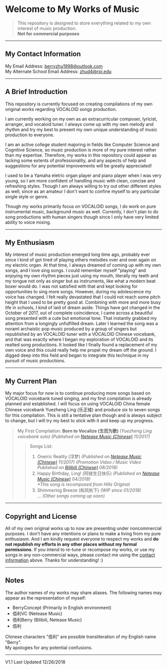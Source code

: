 # Welcome to My Works of Music

> This repository is designed to store everything related to my own interest of music production.<br/>
> **Not for commercial purposes**

---

## My Contact Information

My Email Address: berryzhu1998@outlook.com<br/>
My Alternate School Email Address: zhud4@rpi.edu

---

## A Brief Introduction

This repository is currently focused on creating compilations of my own original works regarding VOCALOID songs production.

I am currently working on my own as an extracurricular composer, lyricist, arranger, and vocaloid tuner. I always come up with my own melody and rhythm and try my best to present my own unique understanding of music production to everyone.

I am an active college student majoring in fields like Computer Science and Cognitive Science, so music production is more of my pure interest rather than my expertise. Therefore, my works in this repository could appear as lacking some extents of professionality, and any aspects of help and suggestions for any potential improvements will be greatly appreciated!

I used to be a Yamaha eletric organ player and piano player when I was very young, so I am more confident of handling music with clean, concise and refreshing styles. Though I am always willing to try out other different styles as well, since as an amateur I don't want to confine myself to any particular single style or genre. 

Though my works primarily focus on VOCALOID songs, I do work on pure instrumental music, background music as well. Currently, I don't plan to do song productions with human singers though since I only have very limited ability to voice mixing. 

---

## My Enthusiasm

My interest of music production emerged long time ago, probably ever since I kind of got tired of playing others melodies over and over again on my electric organ. At that time, I always dreamed of coming up with my own songs, and I love sing songs. I could remember myself "playing" and enjoying my own rhythm pieces just using my mouth, literally my teeth and my tongue not only as singer but as instruments, like what a modern beat boxer would do. I was not satisfied with that and kept looking for opportunities to sing more songs. However, during my adolescence my voice has changed. I felt really devastated that I could not reach some pitch height that I used to be pretty good at. Combining with more and more busy life in schools, I kind of laid of dream aside. Things have got changed in the October of 2017, out of complete coincidence, I came across a beautiful song presented with a cute but emotional tone. That instantly grabbed my attention from a longingly unfulfilled dream. Later I learned the song was a noraml archaistic pop music produced by a group of singers but republished by an VOCALOID tuner with a VOCALOID Chinese voicebank, and that was exactly where I began my exploration of VOCALOID and its realted song productions. It looked like I finally found a replacement of my own voice and this could really help me propel my dream off the ground. I digged deep into this field and began to integrate this technique in my pursuit of music productions.  

---

## My Current Plan

My major focus for now is to continue producing more songs based on VOCALOID voicebank tuned singing, and my first compilation is already planned and established. I will focus on using VOCALOID China female Chinese voicebank Yuezheng Ling (乐正绫) and produce six to seven songs for this compilation. This is still a tentative plan though and is always subject to change, but I will try my best to stick with it and keep up my progress.

> My First Compilation: **Born to Vocalize (生而为歌)** *(Yuezheng Ling voicebank solo) (Published on [Netease Music (Chinese)](https://music.163.com/#/album?id=36716617) 11/2017)*
>> Songs List:<br/>
>> 1. Oneiric Reality (浮梦) *(Published on [Netease Music (Chinese)](https://music.163.com/#/song?id=517218614) 11/2017) (Promotion Video / Music Video Published on [Bilibili (Chinese)](https://www.bilibili.com/video/av29492490/) 08/2018)*<br/>
>> 2. Happy Birthday, Ling! (阿绫生日快乐) *(Published on [Netease Music (Chinese)](https://music.163.com/#/song?id=552176689) 04/2018)*<br/> *\*This song is recomposed from Hills Original*
>> 3. Shimmering Breeze (和风秋下) *(WIP since 01/2018)*<br/>
>> *... (Other songs coming up soon)*

---

## Copyright and License

All of my own original works up to now are presenting under noncommercial purposes. I don't have any intentions or plans to make a living from my pure enthusiasm. And I am kindly request everyone to respect my works and **do not republish my efforts in any other places without my formal permissions**. If you intend to re-tune or recompose my works, or use my songs in any non-commercial ways, please contact me using the [contact information](https://github.com/BerryConcept/works-of-music/blob/master/README.md#my-contact-information) above. Thanks for understanding! :)

---

## Notes

The author names of my works may share aliases. The following names may appear as the representation of myself:
* BerryConcept (Primarily in English environment)
* 佰利VC (Netease Music)
* 佰利Berry (Bilibili, Netease Music)
* 佰利

Chinese characters "佰利" are possible transliteration of my English name "Berry".<br/>
My apologies for any potential confusions.

---

V1.1 Last Updated 12/26/2018